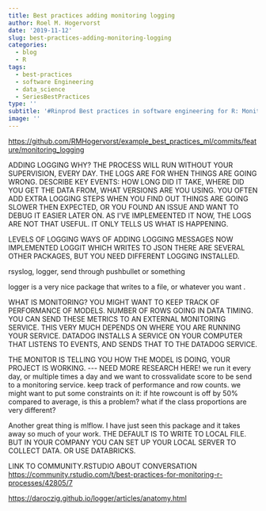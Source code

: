 ```yaml
---
title: Best practices adding monitoring logging
author: Roel M. Hogervorst
date: '2019-11-12'
slug: best-practices-adding-monitoring-logging
categories:
  - blog
  - R
tags:
  - best-practices
  - software Engineering
  - data_science
  - SeriesBestPractices 
type: ''
subtitle: '#Rinprod Best practices in software engineering for R: Monitoring and logging'
image: ''
---
```


https://github.com/RMHogervorst/example_best_practices_ml/commits/feature/monitoring_logging

ADDING LOGGING
  WHY? THE PROCESS WILL RUN WITHOUT YOUR SUPERVISION, EVERY DAY. THE LOGS ARE FOR
  WHEN THINGS ARE GOING WRONG. DESCRIBE KEY EVENTS: HOW LONG DID IT TAKE, WHERE DID YOU 
  GET THE DATA FROM, WHAT VERSIONS ARE YOU USING. YOU OFTEN ADD EXTRA LOGGING STEPS WHEN
  YOU FIND OUT THINGS ARE GOING SLOWER THEN EXPECTED, OR YOU FOUND AN ISSUE AND WANT TO DEBUG
  IT EASIER LATER ON. AS I'VE IMPLEMEENTED IT NOW, THE LOGS ARE NOT THAT USEFUL. IT ONLY
  TELLS US WHAT IS HAPPENING.
  
LEVELS OF LOGGING 
WAYS OF ADDING LOGGING MESSAGES
  NOW IMPLEMENTED LOGGIT WHICH WRITES TO JSON
  THERE ARE SEVERAL OTHER PACKAGES, BUT YOU NEED DIFFERENT LOGGING INSTALLED.
  
rsyslog, logger, send through pushbullet or something  

logger is a very nice package that writes to a file, or whatever you want .
  
WHAT IS MONITORING?
YOU MIGHT WANT TO KEEP TRACK OF PERFORMANCE OF MODELS. NUMBER OF ROWS GOING IN DATA
TIMING. YOU CAN SEND THESE METRICS TO AN EXTERNAL MONITORING SERVICE. THIS VERY MUCH
DEPENDS ON WHERE YOU ARE RUNNING YOUR SERVICE. DATADOG INSTALLS A SERVICE ON YOUR COMPUTER
THAT LISTENS TO EVENTS, AND SENDS THAT TO THE DATADOG SERVICE.

THE MONITOR IS TELLING YOU HOW THE MODEL IS DOING, YOUR PROJECT IS WORKING.
--- NEED MORE RESEARCH HERE!
we run it every day, or multiple times a day and we want to crossvalidate score to be send to a monitoring service. keep track of performance and row counts. we might want to put some constraints on it: if hte rowcount is off by 50% compared to average, is this a problem?
what if the class proportions are very different?

Another great thing is mlflow. I have just seen this package and it takes away so much
of your work. THE DEFAULT IS TO WRITE TO LOCAL FILE. BUT IN YOUR COMPANY YOU CAN SET UP YOUR
LOCAL SERVER TO COLLECT DATA. OR USE DATABRICKS.

LINK TO COMMUNITY.RSTUDIO ABOUT CONVERSATION https://community.rstudio.com/t/best-practices-for-monitoring-r-processes/42805/7


https://daroczig.github.io/logger/articles/anatomy.html
